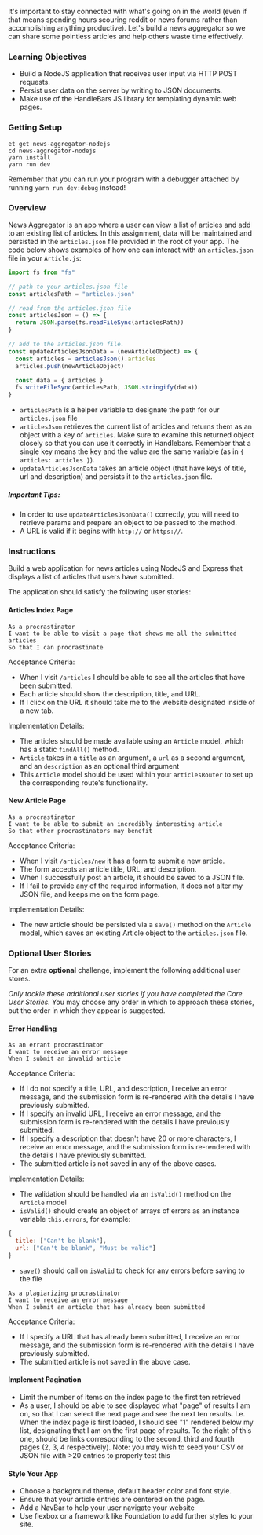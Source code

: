 It's important to stay connected with what's going on in the world (even if that means spending hours scouring reddit or news forums rather than accomplishing anything productive). Let's build a news aggregator so we can share some pointless articles and help others waste time effectively.

### Learning Objectives

- Build a NodeJS application that receives user input via HTTP POST requests.
- Persist user data on the server by writing to JSON documents.
- Make use of the HandleBars JS library for templating dynamic web pages.

### Getting Setup

```no-highlight
et get news-aggregator-nodejs
cd news-aggregator-nodejs
yarn install
yarn run dev
```

Remember that you can run your program with a debugger attached by running `yarn run dev:debug` instead!

### Overview

News Aggregator is an app where a user can view a list of articles and add to an existing list of articles. In this assignment, data will be maintained and persisted in the `articles.json` file provided in the root of your app. The code below shows examples of how one can interact with an `articles.json` file in your `Article.js`:

```js
import fs from "fs"

// path to your articles.json file
const articlesPath = "articles.json"

// read from the articles.json file
const articlesJson = () => {
  return JSON.parse(fs.readFileSync(articlesPath))
}

// add to the articles.json file.
const updateArticlesJsonData = (newArticleObject) => {
  const articles = articlesJson().articles
  articles.push(newArticleObject)

  const data = { articles }
  fs.writeFileSync(articlesPath, JSON.stringify(data))
}
```

- `articlesPath` is a helper variable to designate the path for our `articles.json` file
- `articlesJson` retrieves the current list of articles and returns them as an object with a key of `articles`. Make sure to examine this returned object closely so that you can use it correctly in Handlebars. Remember that a single key means the key and the value are the same variable (as in `{ articles: articles }`).
- `updateArticlesJsonData` takes an article object (that have keys of title, url and description) and persists it to the `articles.json` file.

##### Important Tips:

- In order to use `updateArticlesJsonData()` correctly, you will need to retrieve params and prepare an object to be passed to the method.
- A URL is valid if it begins with `http://` or `https://`.

### Instructions

Build a web application for news articles using NodeJS and Express that displays a list of articles that users have submitted.

The application should satisfy the following user stories:

#### Articles Index Page

```no-highlight
As a procrastinator
I want to be able to visit a page that shows me all the submitted articles
So that I can procrastinate
```

Acceptance Criteria:

- When I visit `/articles` I should be able to see all the articles that have been submitted.
- Each article should show the description, title, and URL.
- If I click on the URL it should take me to the website designated inside of a new tab.

Implementation Details:

- The articles should be made available using an `Article` model, which has a static `findAll()` method.
- `Article` takes in a `title` as an argument, a `url` as a second argument, and an `description` as an optional third argument
- This `Article` model should be used within your `articlesRouter` to set up the corresponding route's functionality.

#### New Article Page

```no-highlight
As a procrastinator
I want to be able to submit an incredibly interesting article
So that other procrastinators may benefit
```

Acceptance Criteria:

- When I visit `/articles/new` it has a form to submit a new article.
- The form accepts an article title, URL, and description.
- When I successfully post an article, it should be saved to a JSON file.
- If I fail to provide any of the required information, it does not alter my JSON file, and keeps me on the form page.

Implementation Details:

- The new article should be persisted via a `save()` method on the `Article` model, which saves an existing Article object to the `articles.json` file.

### Optional User Stories

For an extra **optional** challenge, implement the following additional user stores.

_Only tackle these additional user stories if you have completed the Core User Stories._ You may choose any order in which to approach these stories, but the order in which they appear is suggested.

#### Error Handling

```no-highlight
As an errant procrastinator
I want to receive an error message
When I submit an invalid article
```

Acceptance Criteria:

- If I do not specify a title, URL, and description, I receive an error message, and the submission form is re-rendered with the details I have previously submitted.
- If I specify an invalid URL, I receive an error message, and the submission form is re-rendered with the details I have previously submitted.
- If I specify a description that doesn't have 20 or more characters, I receive an error message, and the submission form is re-rendered with the details I have previously submitted.
- The submitted article is not saved in any of the above cases.

Implementation Details:

- The validation should be handled via an `isValid()` method on the `Article` model
- `isValid()` should create an object of arrays of errors as an instance variable `this.errors`, for example:

```javascript
{
  title: ["Can't be blank"],
  url: ["Can't be blank", "Must be valid"]
}
```

- `save()` should call on `isValid` to check for any errors before saving to the file

```no-highlight
As a plagiarizing procrastinator
I want to receive an error message
When I submit an article that has already been submitted
```

Acceptance Criteria:

- If I specify a URL that has already been submitted, I receive an error message, and the submission form is re-rendered with the details I have previously submitted.
- The submitted article is not saved in the above case.

#### Implement Pagination

- Limit the number of items on the index page to the first ten retrieved
- As a user, I should be able to see displayed what "page" of results I am on, so that I can select the next page and see the next ten results. I.e. When the index page is first loaded, I should see "1" rendered below my list, designating that I am on the first page of results. To the right of this one, should be links corresponding to the second, third and fourth pages (2, 3, 4 respectively).
  Note: you may wish to seed your CSV or JSON file with >20 entries to properly test this

#### Style Your App

- Choose a background theme, default header color and font style.
- Ensure that your article entries are centered on the page.
- Add a NavBar to help your user navigate your website
- Use flexbox or a framework like Foundation to add further styles to your site.
